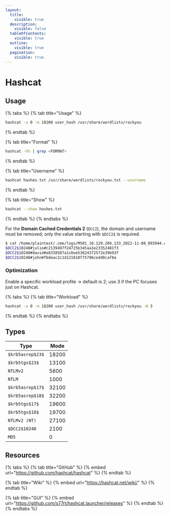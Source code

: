 ```yaml
---
layout:
  title:
    visible: true
  description:
    visible: false
  tableOfContents:
    visible: true
  outline:
    visible: true
  pagination:
    visible: true
---
```


# Hashcat

## Usage

{% tabs %}
{% tab title="Usage" %}
```bash
hashcat -a 0 -m 18200 user_hash /usr/share/wordlists/rockyou
```
{% endtab %}

{% tab title="Format" %}
```bash
hashcat -hh | grep <FORMAT>
```
{% endtab %}

{% tab title="Username" %}
```bash
hashcat hashes.txt /usr/share/wordlists/rockyou.txt --username
```
{% endtab %}

{% tab title="Show" %}
```bash
hashcat --show hashes.txt
```
{% endtab %}
{% endtabs %}

For the **Domain Cached Credentials 2** (`DCC2`), the domain and username must be removed; only the value starting with `$DCC2$` is required.

```bash
$ cat /home/plaintext/.cme/logs/MS01_10.129.204.133_2022-11-08_093944.cached| cut -d ":" -f 2
$DCC2$10240#julio#c2139497f24725b345aa1e23352481f3
$DCC2$10240#david#a8338587a1c6ee53624372572e39b93f
$DCC2$10240#john#fbdeac2c1d121818f75796cedd0caf0a
```

### Optimization

Enable a specific workload profile -> default is 2; use 3 if the PC focuses just on Hashcat.

{% tabs %}
{% tab title="Workload" %}
```bash
hashcat -a 0 -m 18200 user_hash /usr/share/wordlists/rockyou -W 3
```
{% endtab %}
{% endtabs %}

## Types

| Type             | Mode  |
| ---------------- | ----- |
| `$krb5asrep$23$` | 18200 |
| `$krb5tgs$23$`   | 13100 |
| `NTLMv2`         | 5600  |
| `NTLM`           | 1000  |
| `$krb5asrep$17$` | 32100 |
| `$krb5asrep$18$` | 32200 |
| `$krb5tgs$17$`   | 19600 |
| `$krb5tgs$18$`   | 19700 |
| `NTLMv2 (NT)`    | 27100 |
| `$DCC2$10240`    | 2100  |
| `MD5`            | 0     |

## Resources

{% tabs %}
{% tab title="GitHub" %}
{% embed url="https://github.com/hashcat/hashcat" %}
{% endtab %}

{% tab title="Wiki" %}
{% embed url="https://hashcat.net/wiki/" %}
{% endtab %}

{% tab title="GUI" %}
{% embed url="https://github.com/s77rt/hashcat.launcher/releases" %}
{% endtab %}
{% endtabs %}

